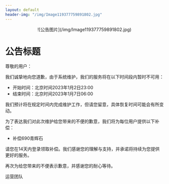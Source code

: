 ```yaml
---
layout: default
header-img: "/img/Image119377759891802.jpg"
---
```


<div align="center">
![公告图片](/img/Image119377759891802.jpg)
</div>

# 公告标题

尊敬的用户：

我们诚挚地向您道歉，由于系统维护，我们的服务将在以下时间段内暂时不可用：

- 开始时间：北京时间2023年1月2日23:00
- 结束时间：北京时间2023年1月7日06:00

我们预计将在规定时间内完成维护工作，但请您留意，具体恢复时间可能会有所变动。

为了表达我们对此次维护给您带来的不便的歉意，我们将为每位用户提供以下补偿：

- 补偿690青辉石

请您在14天内登录领取补偿。我们感谢您的理解与支持，并承诺将持续为您提供更好的服务。

再次为给您带来的不便表示歉意，并感谢您的耐心等待。

运营团队
 